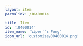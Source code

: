 ```yaml
---
layout: item
permalink: /10400014

title: Item
id: '10400014'
item_name: 'Viper''s Fang'
icon_url: 'customize/00400014.png'
---
```

